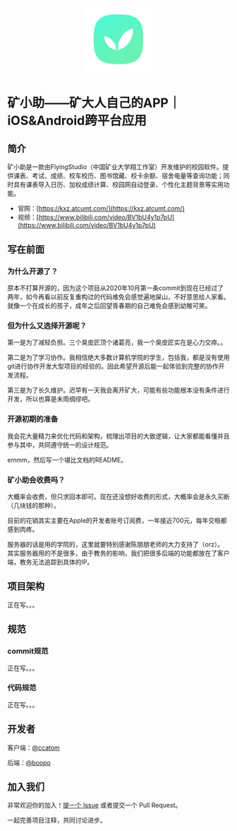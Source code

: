 

  <h1 align="center">
    <picture>
      <img src="readme_images/ic_launcher.png" style="zoom:90%;" />
    </picture>
  </h1>

# 矿小助——矿大人自己的APP｜iOS&Android跨平台应用

## 简介

矿小助是一款由FlyingStudio（中国矿业大学翔工作室）开发维护的校园软件。提供课表、考试、成绩、校车校历、图书馆藏、校卡余额、宿舍电量等查询功能；同时具有课表导入日历、加权成绩计算、校园网自动登录、个性化主题背景等实用功能。

- 官网：[https://kxz.atcumt.com/](https://kxz.atcumt.com/)
- 视频：[https://www.bilibili.com/video/BV1bU4y1p7pU](https://www.bilibili.com/video/BV1bU4y1p7pU)

## 写在前面

### 为什么开源了？

原本不打算开源的，因为这个项目从2020年10月第一条commit到现在已经过了两年，如今再看以前反复重构过的代码难免会感觉遍地屎山，不好意思给人家看。就像一个在成长的孩子，成年之后回望青春期的自己难免会感到幼稚可笑。

### 但为什么又选择开源呢？

第一是为了减轻负担。三个臭皮匠顶个诸葛亮，我一个臭皮匠实在是心力交瘁。。

第二是为了学习协作。我相信绝大多数计算机学院的学生，包括我，都是没有使用git进行协作开发大型项目的经验的。因此希望开源后能一起体验到完整的协作开发流程。

第三是为了长久维护。迟早有一天我会离开矿大，可能有些功能根本没有条件进行开发，所以也算是未雨绸缪吧。

### 开源初期的准备

我会花大量精力来优化代码和架构，梳理出项目的大致逻辑，让大家都能看懂并且参与其中，共同遵守统一的设计规范。

emmm，然后写一个堪比文档的README。

### 矿小助会收费吗？

大概率会收费，但只求回本即可。现在还没想好收费的形式，大概率会是永久买断（几块钱的那种）。

目前的花销其实主要在Apple的开发者账号订阅费，一年接近700元，每年交租都感到肉疼。

服务器的话是用的学院的，这里就要特别感谢陈朋朋老师的大力支持了（orz）。其实服务器用的不是很多，由于教务的影响，我们把很多后端的功能都放在了客户端，教务无法追踪到具体的IP。

## 项目架构

正在写。。。

## 规范

### commit规范

正在写。。。

### 代码规范

正在写。。。

## 开发者

客户端：[@ccatom](https://github.com/cnatom)

后端：[@boopo](https://github.com/boopo)

## 加入我们

非常欢迎你的加入！[提一个 Issue](https://github.com/cnatom/MemorizeSwiftUI/issues/new) 或者提交一个 Pull Request。

一起完善项目注释，共同讨论进步。

